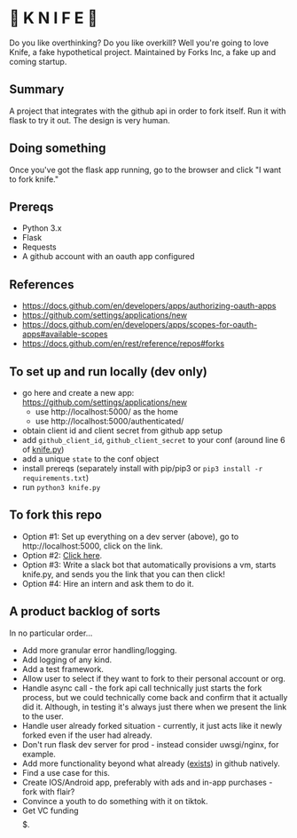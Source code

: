 # 🔪 K N I F E 🔪
Do you like overthinking? Do you like overkill? Well you're going to love Knife, a fake hypothetical project. 
Maintained by Forks Inc, a fake up and coming startup. 

## Summary
A project that integrates with the github api in order to fork itself. Run it with flask to try it out. The design is very human.

## Doing something
Once you've got the flask app running, go to the browser and click "I want to fork knife."

## Prereqs
* Python 3.x
* Flask  
* Requests
* A github account with an oauth app configured

## References
* https://docs.github.com/en/developers/apps/authorizing-oauth-apps
* https://github.com/settings/applications/new
* https://docs.github.com/en/developers/apps/scopes-for-oauth-apps#available-scopes
* https://docs.github.com/en/rest/reference/repos#forks

## To set up and run locally (dev only)
* go here and create a new app: https://github.com/settings/applications/new
    * use http://localhost:5000/ as the home
    * use http://localhost:5000/authenticated/
* obtain client id and client secret from github app setup
* add `github_client_id`, `github_client_secret` to your conf (around line 6 of [knife.py](knife.py))
* add a unique `state` to the conf object
* install prereqs (separately install with pip/pip3 or `pip3 install -r requirements.txt`)
* run `python3 knife.py`

## To fork this repo
* Option #1: Set up everything on a dev server (above), go to http://localhost:5000, click on the link.
* Option #2: [Click here](https://github.com/ForksInc/knife/fork).
* Option #3: Write a slack bot that automatically provisions a vm, starts knife.py, and sends you the link that you can then click!
* Option #4: Hire an intern and ask them to do it.

## A product backlog of sorts
In no particular order...
* Add more granular error handling/logging.
* Add logging of any kind.
* Add a test framework.
* Allow user to select if they want to fork to their personal account or org.
* Handle async call - the fork api call technically just starts the fork process, but we could technically come back and confirm that it actually did it. Although, in testing it's always just there when we present the link to the user.
* Handle user already forked situation - currently, it just acts like it newly forked even if the user had already. 
* Don't run flask dev server for prod - instead consider uwsgi/nginx, for example.
* Add more functionality beyond what already ([exists](https://github.com/ForksInc/knife/fork)) in github natively.
* Find a use case for this.
* Create IOS/Android app, preferably with ads and in-app purchases - fork with flair?
* Convince a youth to do something with it on tiktok. 
* Get VC funding $$$$$.
